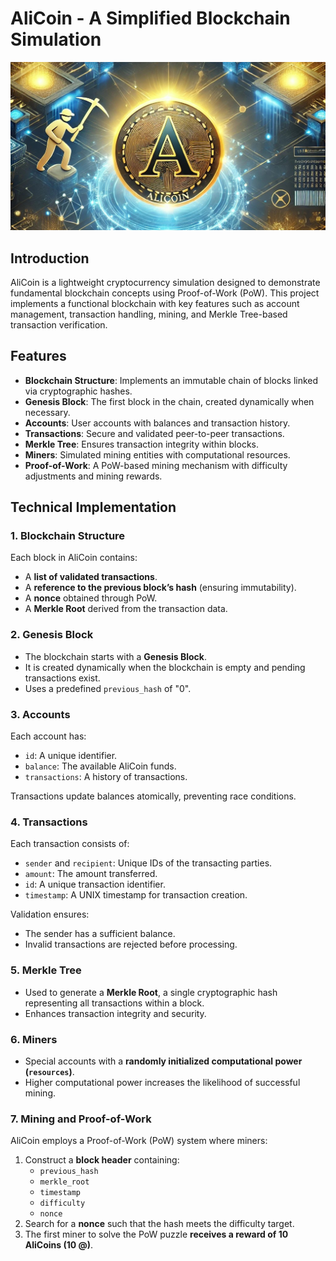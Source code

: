 # AliCoin - A Simplified Blockchain Simulation
<img src='https://github.com/sidmodz/Blockchain-Projects/blob/main/ALC/ALC.jpg'>

## Introduction
AliCoin is a lightweight cryptocurrency simulation designed to demonstrate fundamental blockchain concepts using Proof-of-Work (PoW). This project implements a functional blockchain with key features such as account management, transaction handling, mining, and Merkle Tree-based transaction verification.

## Features
- **Blockchain Structure**: Implements an immutable chain of blocks linked via cryptographic hashes.
- **Genesis Block**: The first block in the chain, created dynamically when necessary.
- **Accounts**: User accounts with balances and transaction history.
- **Transactions**: Secure and validated peer-to-peer transactions.
- **Merkle Tree**: Ensures transaction integrity within blocks.
- **Miners**: Simulated mining entities with computational resources.
- **Proof-of-Work**: A PoW-based mining mechanism with difficulty adjustments and mining rewards.

## Technical Implementation

### 1. Blockchain Structure
Each block in AliCoin contains:
- A **list of validated transactions**.
- A **reference to the previous block’s hash** (ensuring immutability).
- A **nonce** obtained through PoW.
- A **Merkle Root** derived from the transaction data.

### 2. Genesis Block
- The blockchain starts with a **Genesis Block**.
- It is created dynamically when the blockchain is empty and pending transactions exist.
- Uses a predefined `previous_hash` of "0".

### 3. Accounts
Each account has:
- `id`: A unique identifier.
- `balance`: The available AliCoin funds.
- `transactions`: A history of transactions.

Transactions update balances atomically, preventing race conditions.

### 4. Transactions
Each transaction consists of:
- `sender` and `recipient`: Unique IDs of the transacting parties.
- `amount`: The amount transferred.
- `id`: A unique transaction identifier.
- `timestamp`: A UNIX timestamp for transaction creation.

Validation ensures:
- The sender has a sufficient balance.
- Invalid transactions are rejected before processing.

### 5. Merkle Tree
- Used to generate a **Merkle Root**, a single cryptographic hash representing all transactions within a block.
- Enhances transaction integrity and security.

### 6. Miners
- Special accounts with a **randomly initialized computational power (`resources`)**.
- Higher computational power increases the likelihood of successful mining.

### 7. Mining and Proof-of-Work
AliCoin employs a Proof-of-Work (PoW) system where miners:
1. Construct a **block header** containing:
   - `previous_hash`
   - `merkle_root`
   - `timestamp`
   - `difficulty`
   - `nonce`
2. Search for a **nonce** such that the hash meets the difficulty target.
3. The first miner to solve the PoW puzzle **receives a reward of 10 AliCoins (10 @)**.
